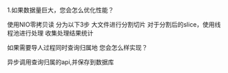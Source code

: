 1.如果数据量巨大，您会怎么优化性能？ 

使用NIO零拷贝读
分为以下3步
大文件进行分割切片
对于分割后的slice，使用线程池进行处理
收集处理结果统计

如果需要导人过程同时查询归属地 您会怎么样实现？

异步调用查询归属的api,并保存到数据库

